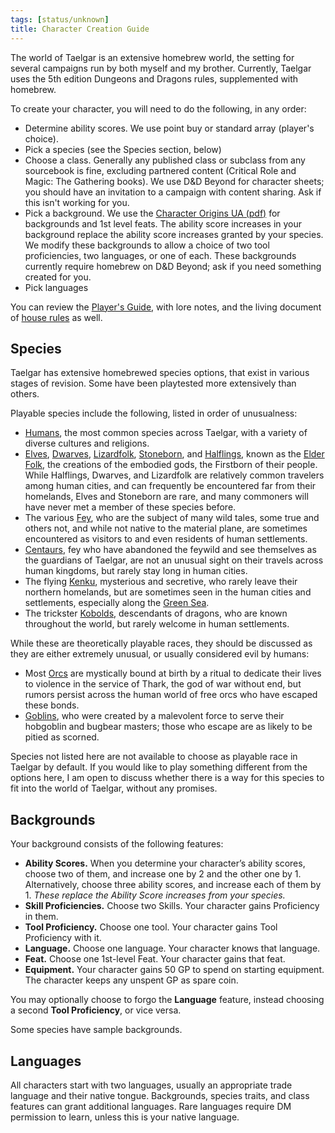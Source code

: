 ```yaml
---
tags: [status/unknown]
title: Character Creation Guide
---
```


The world of Taelgar is an extensive homebrew world, the setting for several campaigns run by both myself and my brother. Currently, Taelgar uses the 5th edition Dungeons and Dragons rules, supplemented with homebrew. 

To create your character, you will need to do the following, in any order:
- Determine ability scores. We use point buy or standard array (player's choice). 
- Pick a species (see the Species section, below)
- Choose a class. Generally any published class or subclass from any sourcebook is fine, excluding partnered content (Critical Role and Magic: The Gathering books). We use D&D Beyond for character sheets; you should have an invitation to a campaign with content sharing. Ask if this isn't working for you. 
- Pick a background. We use the [Character Origins UA (pdf)](https://media.dndbeyond.com/compendium-images/one-dnd/character-origins/CSWCVV0M4B6vX6E1/UA2022-CharacterOrigins.pdf) for backgrounds and 1st level feats. The ability score increases in your background replace the ability score increases granted by your species. We modify these backgrounds to allow a choice of two tool proficiencies, two languages, or one of each. These backgrounds currently require homebrew on D&D Beyond; ask if you need something created for you.
- Pick languages 

You can review the [Player's Guide](<../player-s-guide.md>), with lore notes, and the living document of [house rules](https://docs.google.com/document/d/1l2cPIqR7gkvSppYeM6ZBl7Mbf-Sd6qhRyW4HNuwnxfU/edit) as well. 
## Species

Taelgar has extensive homebrewed species options, that exist in various stages of revision. Some have been playtested more extensively than others.

Playable species include the following, listed in order of unusualness:
- [Humans](<species/playing-a-human.md>), the most common species across Taelgar, with a variety of diverse cultures and religions.
- [Elves](<species/playing-an-elf.md>), [Dwarves](<species/playing-a-dwarf.md>), [Lizardfolk](<species/playing-a-lizardfolk.md>), [Stoneborn](<species/playing-a-stoneborn.md>), and [Halflings](<species/playing-a-halfling.md>), known as the [Elder Folk](<../../species/children-of-the-embodied-gods/elder-folk.md>), the creations of the embodied gods, the Firstborn of their people. While Halflings, Dwarves, and Lizardfolk are relatively common travelers among human cities, and can frequently be encountered far from their homelands, Elves and Stoneborn are rare, and many commoners will have never met a member of these species before. 
- The various [Fey](<species/playing-a-fey-species.md>), who are the subject of many wild tales, some true and others not, and while not native to the material plane, are sometimes encountered as visitors to and even residents of human settlements. 
- [Centaurs](<species/playing-a-centaur.md>), fey who have abandoned the feywild and see themselves as the guardians of Taelgar, are not an unusual sight on their travels across human kingdoms, but rarely stay long in human cities. 
- The flying [Kenku](<species/playing-a-kenku.md>), mysterious and secretive, who rarely leave their northern homelands, but are sometimes seen in the human cities and settlements, especially along the [Green Sea](<../../gazetteer/green-sea.md>). 
- The trickster [Kobolds](<species/playing-a-kobold.md>), descendants of dragons, who are known throughout the world, but rarely welcome in human settlements. 

While these are theoretically playable races, they should be discussed as they are either extremely unusual, or usually considered evil by humans:
- Most [Orcs](<../../species/children-of-the-embodied-gods/orcs/orcs.md>) are mystically bound at birth by a ritual to dedicate their lives to violence in the service of Thark, the god of war without end, but rumors persist across the human world of free orcs who have escaped these bonds. 
- [Goblins](<../../species/goblinoids/goblins.md>), who were created by a malevolent force to serve their hobgoblin and bugbear masters; those who escape are as likely to be pitied as scorned. 

Species not listed here are not available to choose as playable race in Taelgar by default. If you would like to play something different from the options here, I am open to discuss whether there is a way for this species to fit into the world of Taelgar, without any promises. 
## Backgrounds

Your background consists of the following features:
- **Ability Scores.** When you determine your character’s ability scores, choose two of them, and increase one by 2 and the other one by 1. Alternatively, choose three ability scores, and increase each of them by 1. *These replace the Ability Score increases from your species.*
- **Skill Proficiencies.** Choose two Skills. Your character gains Proficiency in them.
- **Tool Proficiency.** Choose one tool. Your character gains Tool Proficiency with it.
- **Language.** Choose one language. Your character knows that language.
- **Feat.** Choose one 1st-level Feat. Your character gains that feat. 
- **Equipment.** Your character gains 50 GP to spend on starting equipment. The character keeps any unspent GP as spare coin.

You may optionally choose to forgo the **Language** feature, instead choosing a second **Tool Proficiency**, or vice versa.

Some species have sample backgrounds.
## Languages

All characters start with two languages, usually an appropriate trade language and their native tongue. Backgrounds, species traits, and class features can grant additional languages. Rare languages require DM permission to learn, unless this is your native language. 

